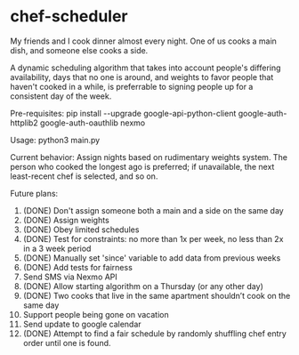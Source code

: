 # chef-scheduler

My friends and I cook dinner almost every night. One of us cooks a main dish, and someone else cooks a side. 

A dynamic scheduling algorithm that takes into account people's differing availability, days that no one is around, and weights to favor people that haven't cooked in a while, is preferrable to signing people up for a consistent day of the week.

Pre-requisites:
pip install --upgrade google-api-python-client google-auth-httplib2 google-auth-oauthlib nexmo

Usage:
python3 main.py

Current behavior:
Assign nights based on rudimentary weights system. The person who cooked the longest ago is preferred; if unavailable, the next least-recent chef is selected, and so on.

Future plans:
1. (DONE) Don't assign someone both a main and a side on the same day
2. (DONE) Assign weights 
3. (DONE) Obey limited schedules
4. (DONE) Test for constraints: no more than 1x per week, no less than 2x in a 3 week period
5. (DONE) Manually set 'since' variable to add data from previous weeks
6. (DONE) Add tests for fairness
7. Send SMS via Nexmo API
8. (DONE) Allow starting algorithm on a Thursday (or any other day)
9. (DONE) Two cooks that live in the same apartment shouldn’t cook on the same day
10. Support people being gone on vacation
11. Send update to google calendar
12. (DONE) Attempt to find a fair schedule by randomly shuffling chef entry order until one is found.
